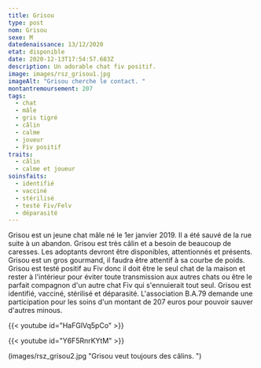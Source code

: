 ```yaml
---
title: Grisou
type: post
nom: Grisou
sexe: M
datedenaissance: 13/12/2020
etat: disponible
date: 2020-12-13T17:54:57.683Z
description: Un adorable chat fiv positif.
image: images/rsz_grisou1.jpg
imageAlt: "Grisou cherche le contact. "
montantremoursement: 207
tags:
  - chat
  - mâle
  - gris tigré
  - câlin
  - calme
  - joueur
  - Fiv positif
traits:
  - câlin
  - calme et joueur
soinsfaits:
  - identifié
  - vacciné
  - stérilisé
  - testé Fiv/Felv
  - déparasité
---
```

Grisou est un jeune chat mâle né le 1er janvier 2019. Il a été sauvé de la rue suite à un abandon. Grisou est très câlin et a besoin de beaucoup de caresses. Les adoptants devront être disponibles, attentionnés et présents. Grisou est un gros gourmand, il faudra être attentif à sa courbe de poids. Grisou est testé positif au Fiv donc il doit être le seul chat de la maison et rester à l'intérieur pour éviter toute transmission aux autres chats ou être le parfait compagnon d'un autre chat Fiv qui s'ennuierait tout seul. Grisou est identifié, vacciné, stérilisé et déparasité. L'association B.A.79 demande une participation pour les soins d'un montant de 207 euros pour pouvoir sauver d'autres minous. 


{{< youtube id="HaFGlVq5pCo" >}}

{{< youtube id="Y6F5RnrKYtM" >}}






(images/rsz_grisou2.jpg "Grisou veut toujours des câlins. ")